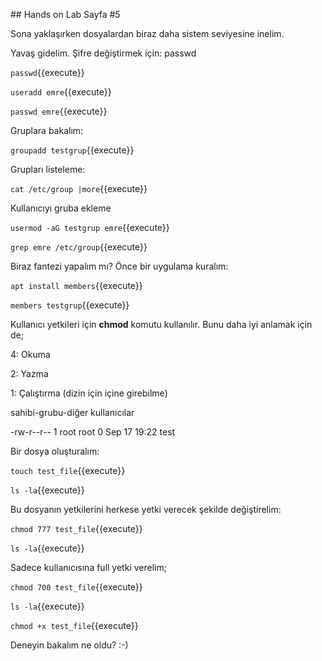 ## Hands on Lab Sayfa #5

Sona yaklaşırken dosyalardan biraz daha sistem seviyesine inelim.

Yavaş gidelim. Şifre değiştirmek için: passwd

`passwd`{{execute}}

`useradd emre`{{execute}}

`passwd emre`{{execute}}

Gruplara bakalım:

`groupadd testgrup`{{execute}}

Grupları listeleme:

`cat /etc/group |more`{{execute}}

Kullanıcıyı gruba ekleme

`usermod -aG testgrup emre`{{execute}}

`grep emre /etc/group`{{execute}}

Biraz fantezi yapalım mı? Önce bir uygulama kuralım:

`apt install members`{{execute}}

`members testgrup`{{execute}}

Kullanıcı yetkileri için **chmod** komutu kullanılır. Bunu daha iyi anlamak için de;

4: Okuma

2: Yazma

1: Çalıştırma (dizin için içine girebilme)

sahibi-grubu-diğer kullanıcılar

-rw-r--r--  1 root root    0 Sep 17 19:22 test

Bir dosya oluşturalım:

`touch test_file`{{execute}}

`ls -la`{{execute}}

Bu dosyanın yetkilerini herkese yetki verecek şekilde değiştirelim:

`chmod 777 test_file`{{execute}}

`ls -la`{{execute}}

Sadece kullanıcısına full yetki verelim;

`chmod 700 test_file`{{execute}}

`ls -la`{{execute}}

`chmod +x test_file`{{execute}}

Deneyin bakalım ne oldu? :-)

